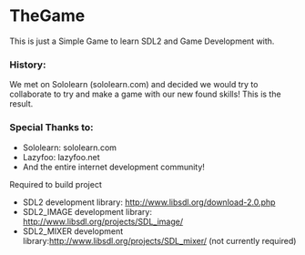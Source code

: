 # TheGame

This is just a Simple Game to learn SDL2 and Game Development with.

### History:
We met on Sololearn (sololearn.com) and decided we would try to collaborate to try and make a game with our new found skills! This is the result.

### Special Thanks to:
* Sololearn: sololearn.com 
* Lazyfoo: lazyfoo.net
* And the entire internet development community!

Required to build project

- SDL2 development library: http://www.libsdl.org/download-2.0.php
- SDL2_IMAGE development library: http://www.libsdl.org/projects/SDL_image/ 
- SDL2_MIXER development library:http://www.libsdl.org/projects/SDL_mixer/ (not currently required) 
